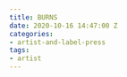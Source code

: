 ```yaml
---
title: BURNS
date: 2020-10-16 14:47:00 Z
categories:
- artist-and-label-press
tags:
- artist
---
```


